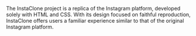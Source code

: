 The InstaClone project is a replica of the Instagram platform, developed solely with HTML and CSS. With its design focused on faithful reproduction, InstaClone offers users a familiar experience similar to that of the original Instagram platform.

